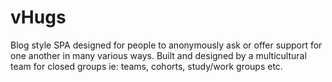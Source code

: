 # vHugs
Blog style SPA designed for people to anonymously ask or offer support for one another in many various ways. Built and designed by a multicultural team for closed groups ie: teams, cohorts, study/work groups etc.
